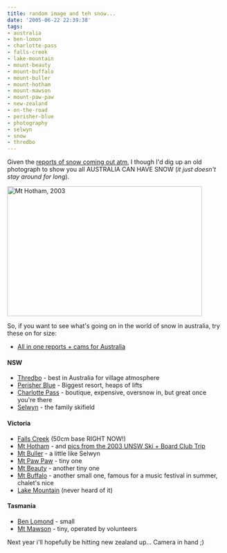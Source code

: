 ```yaml
---
title: random image and teh snow...
date: '2005-06-22 22:39:38'
tags:
- australia
- ben-lomon
- charlotte-pass
- falls-creek
- lake-mountain
- mount-beauty
- mount-buffalo
- mount-buller
- mount-hotham
- mount-mawson
- mount-paw-paw
- new-zealand
- on-the-road
- perisher-blue
- photography
- selwyn
- snow
- thredbo
---
```


Given the <a href="http://www.theaustralian.news.com.au/common/story_page/0,5744,15667303%255E2702,00.html">reports of snow coming out atm</a>, I though I'd dig up an old photograph to show you all AUSTRALIA CAN HAVE SNOW (<em>it just doesn't stay around for long</em>).

<img style="width: 450px; height: 300px" alt="Mt Hotham, 2003" src="http://euphemize.net/img/user/F1020009.jpg" />

So, if you want to see what's going on in the world of snow in australia, try these on for size:
<ul>
	<li><a href="http://www.ski.com.au">All in one reports + cams for Australia</a></li>
</ul>
<h4>NSW</h4>
<ul>
	<li><a href="http://www.thredbo.com.au">Thredbo</a> - best in Australia for village atmosphere</li>
	<li><a href="http://www.perisherblue.com.au">Perisher Blue</a> - Biggest resort, heaps of lifts</li>
	<li><a href="http://www.charlottepass.com.au/">Charlotte Pass</a> - boutique, expensive, oversnow in, but great once you're there</li>
	<li><a href="http://www.selwynsnow.com.au/">Selwyn</a> - the family skifield</li>
</ul>
<h4>Victoria</h4>
<ul>
	<li><a href="http://www.fallscreek.com.au/">Falls Creek</a> (50cm base RIGHT NOW!)</li>
	<li><a href="http://www.mthotham.com.au/">Mt Hotham</a> - and <a href="http://euphemize.net/roadtrips/gallery/7/">pics from the 2003 UNSW Ski + Board Club Trip</a></li>
	<li><a href="http://www.mtbuller.com.au/">Mt Buller</a> - a little like Selwyn</li>
	<li><a href="http://www.mountbawbaw.com.au/">Mt Paw Paw</a> - tiny one</li>
	<li><a href="http://www.visitmtbeauty.com.au/">Mt Beauty</a> - another tiny one</li>
	<li><a href="http://www.mtbuffalochalet.com.au/">Mt Buffalo</a> - another small one, famous for a music festival in summer, chalet's nice</li>
	<li><a href="http://euphemize.net/wordpress/http://www.lakemountainresort.com.au/">Lake Mountain</a> (never heard of it)</li>
</ul>
<h4>Tasmania</h4>
<ul>
	<li><a href="http://www.ciau.com.au/snow/benlomond/">Ben Lomond</a> - small</li>
	<li><a href="http://www.webbed.com.au/stsa/">Mt Mawson</a> - tiny, operated by volunteers</li>
</ul>
Next year i'll hopefully be hitting new zealand up... Camera in hand ;)
